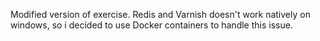 Modified version of exercise. Redis and Varnish doesn't work natively on windows, so i decided to use Docker containers to handle this issue.